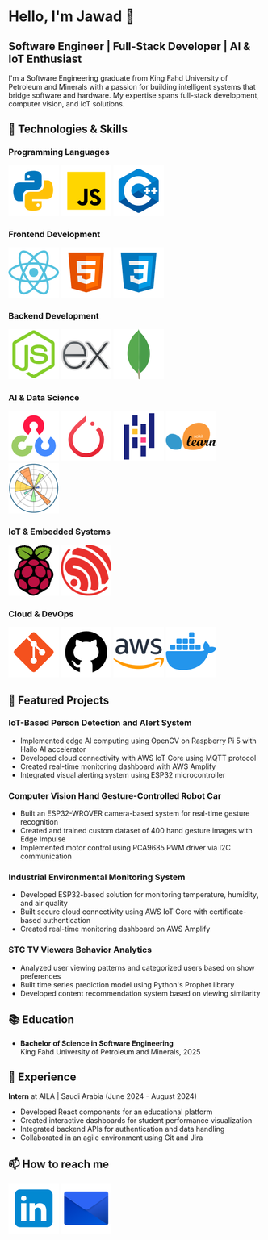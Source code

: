 # Hello, I'm Jawad 👋

## Software Engineer | Full-Stack Developer | AI & IoT Enthusiast

I'm a Software Engineering graduate from King Fahd University of Petroleum and Minerals with a passion for building intelligent systems that bridge software and hardware. My expertise spans full-stack development, computer vision, and IoT solutions.

## 🔧 Technologies & Skills

### Programming Languages
![Python](icons/python.png)
![JavaScript](icons/javascript.png)
![C++](icons/c++.png)

### Frontend Development
![React](icons/react.png)
![HTML5](icons/html-5.png)
![CSS3](icons/css.png)

### Backend Development
![Node.js](icons/Node.js.png)
![Express.js](icons/express-js.png)
![Mongodb](icons/mongodb.png)

### AI & Data Science
![OpenCV](icons/opencv.png)
![PyTorch](icons/pytorch.png)
![Pandas](icons/pandas.png)
![scikit-learn](icons/scikit-learn.png)
![MatplotLib](icons/Matplotlib.png)

### IoT & Embedded Systems
![Raspberry Pi](icons/raspberry-pi.png)
![ESP32](icons/Espressif.png)

### Cloud & DevOps
![Git](icons/git.png)
![GitHub](icons/github.png)
![AWS](icons/aws.png)
![Docker](icons/docker.png)

## 🚀 Featured Projects

### IoT-Based Person Detection and Alert System
- Implemented edge AI computing using OpenCV on Raspberry Pi 5 with Hailo AI accelerator
- Developed cloud connectivity with AWS IoT Core using MQTT protocol
- Created real-time monitoring dashboard with AWS Amplify
- Integrated visual alerting system using ESP32 microcontroller

### Computer Vision Hand Gesture-Controlled Robot Car
- Built an ESP32-WROVER camera-based system for real-time gesture recognition
- Created and trained custom dataset of 400 hand gesture images with Edge Impulse
- Implemented motor control using PCA9685 PWM driver via I2C communication

### Industrial Environmental Monitoring System
- Developed ESP32-based solution for monitoring temperature, humidity, and air quality
- Built secure cloud connectivity using AWS IoT Core with certificate-based authentication
- Created real-time monitoring dashboard on AWS Amplify

### STC TV Viewers Behavior Analytics
- Analyzed user viewing patterns and categorized users based on show preferences
- Built time series prediction model using Python's Prophet library
- Developed content recommendation system based on viewing similarity

## 📚 Education
- **Bachelor of Science in Software Engineering**  
  King Fahd University of Petroleum and Minerals, 2025

## 💼 Experience
**Intern** at AILA | Saudi Arabia (June 2024 - August 2024)
- Developed React components for an educational platform
- Created interactive dashboards for student performance visualization
- Integrated backend APIs for authentication and data handling
- Collaborated in an agile environment using Git and Jira



## 📫 How to reach me
[![LinkedIn](icons/linkedin.png)](https://linkedin.com/in/yourusername)
[![Email](icons/email.png)](mailto:almuttawa.jawad@gmail.com)

